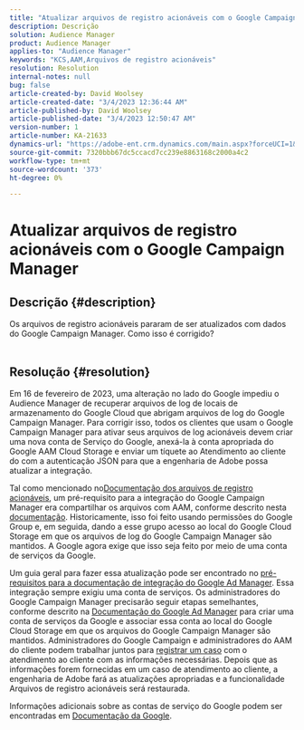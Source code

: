 ```yaml
---
title: "Atualizar arquivos de registro acionáveis com o Google Campaign Manager"
description: Descrição
solution: Audience Manager
product: Audience Manager
applies-to: "Audience Manager"
keywords: "KCS,AAM,Arquivos de registro acionáveis"
resolution: Resolution
internal-notes: null
bug: false
article-created-by: David Woolsey
article-created-date: "3/4/2023 12:36:44 AM"
article-published-by: David Woolsey
article-published-date: "3/4/2023 12:50:47 AM"
version-number: 1
article-number: KA-21633
dynamics-url: "https://adobe-ent.crm.dynamics.com/main.aspx?forceUCI=1&pagetype=entityrecord&etn=knowledgearticle&id=5a0c719f-24ba-ed11-83fe-6045bd006239"
source-git-commit: 7320bbb67dc5ccacd7cc239e8863168c2000a4c2
workflow-type: tm+mt
source-wordcount: '373'
ht-degree: 0%

---
```


# Atualizar arquivos de registro acionáveis com o Google Campaign Manager

## Descrição {#description}

Os arquivos de registro acionáveis pararam de ser atualizados com dados do Google Campaign Manager. Como isso é corrigido?
<br> 

## Resolução {#resolution}


Em 16 de fevereiro de 2023, uma alteração no lado do Google impediu o Audience Manager de recuperar arquivos de log de locais de armazenamento do Google Cloud que abrigam arquivos de log do Google Campaign Manager. Para corrigir isso, todos os clientes que usam o Google Campaign Manager para ativar seus arquivos de log acionáveis devem criar uma nova conta de Serviço do Google, anexá-la à conta apropriada do Google AAM Cloud Storage e enviar um tíquete ao Atendimento ao cliente do com a autenticação JSON para que a engenharia de Adobe possa atualizar a integração.

Tal como mencionado no[Documentação dos arquivos de registro acionáveis](https://experienceleague.adobe.com/docs/audience-manager/user-guide/implementation-integration-guides/media-data-integration/actionable-log-files.html?lang=en), um pré-requisito para a integração do Google Campaign Manager era compartilhar os arquivos com AAM, conforme descrito nesta [documentação](https://experienceleague.adobe.com/docs/audience-manager/user-guide/reporting/audience-optimization-reports/audience-optimization-advertisers/import-dcm.html?lang=en). Historicamente, isso foi feito usando permissões do Google Group e, em seguida, dando a esse grupo acesso ao local do Google Cloud Storage em que os arquivos de log do Google Campaign Manager são mantidos. A Google agora exige que isso seja feito por meio de uma conta de serviços da Google.

Um guia geral para fazer essa atualização pode ser encontrado no [pré-requisitos para a documentação de integração do Google Ad Manager](https://experienceleague.adobe.com/docs/audience-manager/user-guide/reporting/audience-optimization-reports/audience-optimization-publishers/import-dfp.html?lang=en). Essa integração sempre exigiu uma conta de serviços. Os administradores do Google Campaign Manager precisarão seguir etapas semelhantes, conforme descrito na [Documentação do Google Ad Manager](https://experienceleague.adobe.com/docs/audience-manager/user-guide/reporting/audience-optimization-reports/audience-optimization-publishers/import-dfp.html?lang=en) para criar uma conta de serviços da Google e associar essa conta ao local do Google Cloud Storage em que os arquivos do Google Campaign Manager são mantidos. Administradores do Google Campaign e administradores do AAM do cliente podem trabalhar juntos para [registrar um caso](https://experienceleague.adobe.com/docs/customer-one/using/home.html) com o atendimento ao cliente com as informações necessárias. Depois que as informações forem fornecidas em um caso de atendimento ao cliente, a engenharia de Adobe fará as atualizações apropriadas e a funcionalidade Arquivos de registro acionáveis será restaurada.

Informações adicionais sobre as contas de serviço do Google podem ser encontradas em [Documentação da Google](https://cloud.google.com/iam/docs/service-accounts-create#creating_a_service_account).
